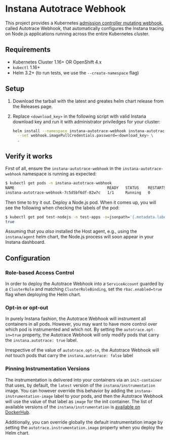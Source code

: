 # Instana Autotrace Webhook

This project provides a Kubernetes [admission controller mutating webhook](https://kubernetes.io/blog/2019/03/21/a-guide-to-kubernetes-admission-controllers/), called Autotrace Webhook, that automatically configures the Instana tracing on Node.js applications running across the entire Kubernetes cluster.

## Requirements

- Kubernetes Cluster 1.16+ OR OpenShift 4.x
- `kubectl` 1.16+
- Helm 3.2+ (to run tests, we use the `--create-namespace` flag)

## Setup

1. Download the tarball with the latest and greates helm chart release from the Releases page.

2. Replace `<download_key>` in the following script with valid Instana download key and run it with administrator priviledges for your cluster:

   ```bash
   helm install --namespace instana-autotrace-webhook instana-autotrace-webhook \
     --set webhook.imagePullCredentials.password=<download_key> \
     .
   ```

## Verify it works

First of all, ensure the `instana-autotrace-webhook` in the `instana-autotrace-webhook` namespace is running as expected:

```bash
$ kubectl get pods -n instana-autotrace-webhook
NAME                                         READY   STATUS    RESTARTS   AGE
instana-autotrace-webhook-7c5d5bf6df-82w7c   1/1     Running   0          12m
```

Then time to try it out.
Deploy a Node.js pod.
When it comes up, you will see the following when checking the labels of the pod:

```bash
$ kubectl get pod test-nodejs -n test-apps -o=jsonpath='{.metadata.labels.instana-autotrace-applied}'
true
```

Assuming that you _also_ installed the Host agent, e.g., using the `instana/agent` helm chart, the Node.js process will soon appear in your Instana dashboard.

## Configuration

### Role-based Access Control

In order to deploy the Autotrace Webhook into a `ServiceAccount` guarded by a `ClusterRole` and matching `ClusterRoleBinding`, set the `rbac.enabled=true` flag when deploying the Helm chart.

### Opt-in or opt-out

In purely Instana fashion, the Autotrace Webhook will instrument all containers in all pods.
However, you may want to have more control over which pod is instrumented and which not.
By setting the `autotrace.opt-in=true` property, the Autotrace Webhook will only modify pods that carry the `instana.autotrace: true` label.

Irrespective of the value of `autotrace.opt-in`, the Autotrace Webhook will _not_ touch pods that carry the `instana.autotrace: false` label

### Pinning Instrumentation Versions

The instrumentation is delivered into your containers via an `init-container` that uses, by default, the `latest` version of the `instana/instrumentation` image.
You can however override this behavior by adding the `instana-instrumentation-image` label to your pods, and then the Autotrace Webhook will use the value of that label as `image` for the init container.
The list of available versions of the `instana/instrumentation` is [available on DockerHub](https://hub.docker.com/v2/repositories/instana/instrumentation/tags).

Additionally, you can override globally the default instrumentation image by setting the `autotrace.instrumentation.image` property when you deploy the Helm chart.
